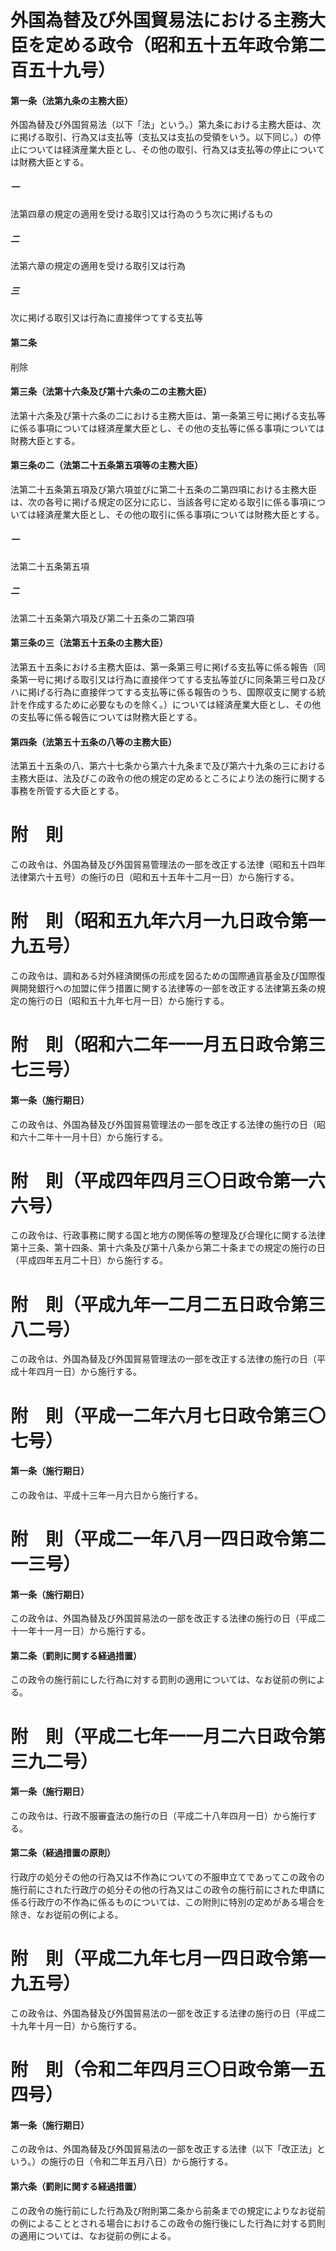# 外国為替及び外国貿易法における主務大臣を定める政令（昭和五十五年政令第二百五十九号）
#### 第一条（法第九条の主務大臣）
外国為替及び外国貿易法（以下「法」という。）第九条における主務大臣は、次に掲げる取引、行為又は支払等（支払又は支払の受領をいう。以下同じ。）の停止については経済産業大臣とし、その他の取引、行為又は支払等の停止については財務大臣とする。
##### 一
法第四章の規定の適用を受ける取引又は行為のうち次に掲げるもの
##### 二
法第六章の規定の適用を受ける取引又は行為
##### 三
次に掲げる取引又は行為に直接伴つてする支払等
#### 第二条
削除
#### 第三条（法第十六条及び第十六条の二の主務大臣）
法第十六条及び第十六条の二における主務大臣は、第一条第三号に掲げる支払等に係る事項については経済産業大臣とし、その他の支払等に係る事項については財務大臣とする。
#### 第三条の二（法第二十五条第五項等の主務大臣）
法第二十五条第五項及び第六項並びに第二十五条の二第四項における主務大臣は、次の各号に掲げる規定の区分に応じ、当該各号に定める取引に係る事項については経済産業大臣とし、その他の取引に係る事項については財務大臣とする。
##### 一
法第二十五条第五項
##### 二
法第二十五条第六項及び第二十五条の二第四項
#### 第三条の三（法第五十五条の主務大臣）
法第五十五条における主務大臣は、第一条第三号に掲げる支払等に係る報告（同条第一号に掲げる取引又は行為に直接伴つてする支払等並びに同条第三号ロ及びハに掲げる行為に直接伴つてする支払等に係る報告のうち、国際収支に関する統計を作成するために必要なものを除く。）については経済産業大臣とし、その他の支払等に係る報告については財務大臣とする。
#### 第四条（法第五十五条の八等の主務大臣）
法第五十五条の八、第六十七条から第六十九条まで及び第六十九条の三における主務大臣は、法及びこの政令の他の規定の定めるところにより法の施行に関する事務を所管する大臣とする。
# 附　則
この政令は、外国為替及び外国貿易管理法の一部を改正する法律（昭和五十四年法律第六十五号）の施行の日（昭和五十五年十二月一日）から施行する。
# 附　則（昭和五九年六月一九日政令第一九五号）
この政令は、調和ある対外経済関係の形成を図るための国際通貨基金及び国際復興開発銀行への加盟に伴う措置に関する法律等の一部を改正する法律第五条の規定の施行の日（昭和五十九年七月一日）から施行する。
# 附　則（昭和六二年一一月五日政令第三七三号）
#### 第一条（施行期日）
この政令は、外国為替及び外国貿易管理法の一部を改正する法律の施行の日（昭和六十二年十一月十日）から施行する。
# 附　則（平成四年四月三〇日政令第一六六号）
この政令は、行政事務に関する国と地方の関係等の整理及び合理化に関する法律第十三条、第十四条、第十六条及び第十八条から第二十条までの規定の施行の日（平成四年五月二十日）から施行する。
# 附　則（平成九年一二月二五日政令第三八二号）
この政令は、外国為替及び外国貿易管理法の一部を改正する法律の施行の日（平成十年四月一日）から施行する。
# 附　則（平成一二年六月七日政令第三〇七号）
#### 第一条（施行期日）
この政令は、平成十三年一月六日から施行する。
# 附　則（平成二一年八月一四日政令第二一三号）
#### 第一条（施行期日）
この政令は、外国為替及び外国貿易法の一部を改正する法律の施行の日（平成二十一年十一月一日）から施行する。
#### 第二条（罰則に関する経過措置）
この政令の施行前にした行為に対する罰則の適用については、なお従前の例による。
# 附　則（平成二七年一一月二六日政令第三九二号）
#### 第一条（施行期日）
この政令は、行政不服審査法の施行の日（平成二十八年四月一日）から施行する。
#### 第二条（経過措置の原則）
行政庁の処分その他の行為又は不作為についての不服申立てであってこの政令の施行前にされた行政庁の処分その他の行為又はこの政令の施行前にされた申請に係る行政庁の不作為に係るものについては、この附則に特別の定めがある場合を除き、なお従前の例による。
# 附　則（平成二九年七月一四日政令第一九五号）
この政令は、外国為替及び外国貿易法の一部を改正する法律の施行の日（平成二十九年十月一日）から施行する。
# 附　則（令和二年四月三〇日政令第一五四号）
#### 第一条（施行期日）
この政令は、外国為替及び外国貿易法の一部を改正する法律（以下「改正法」という。）の施行の日（令和二年五月八日）から施行する。
#### 第六条（罰則に関する経過措置）
この政令の施行前にした行為及び附則第二条から前条までの規定によりなお従前の例によることとされる場合におけるこの政令の施行後にした行為に対する罰則の適用については、なお従前の例による。
